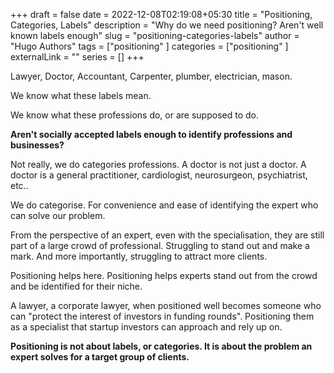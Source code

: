 +++ 
draft = false
date = 2022-12-08T02:19:08+05:30
title = "Positioning, Categories, Labels"
description = "Why do we need positioning? Aren't well known labels enough"
slug = "positioning-categories-labels"
author = "Hugo Authors"
tags = ["positioning"
]
categories = ["positioning" ]
externalLink = ""
series = []
+++

Lawyer, Doctor, Accountant, Carpenter, plumber, electrician, mason.

We know what these labels mean. 

We know what these professions do, or are supposed to do.

**Aren't socially accepted labels enough to identify professions and businesses?**

Not really, we do categories professions. 
A doctor is not just a doctor. A doctor is a general practitioner, cardiologist, neurosurgeon, psychiatrist, etc..

We do categorise. For convenience and ease of identifying the expert who can solve our problem.

From the perspective of an expert, even with the specialisation, they are still part of a large crowd of professional. Struggling to stand out and make a mark. And more importantly, struggling to attract more clients.

Positioning helps here. 
Positioning helps experts stand out from the crowd and be identified for their niche. 

A lawyer, a corporate lawyer, when positioned well becomes someone who can "protect the interest of investors in funding rounds".  Positioning them as a specialist that startup investors can approach and rely up on.

**Positioning is not about labels, or categories. It is about the problem an expert solves for a target group of clients.**